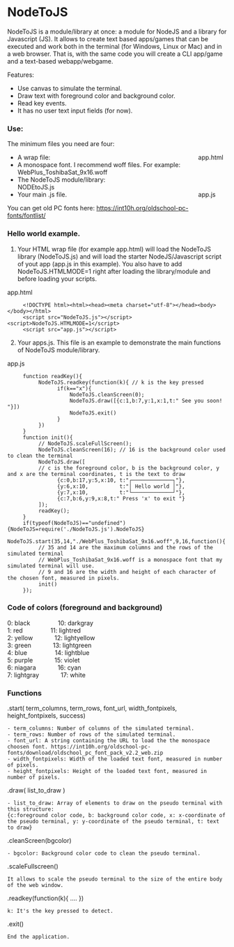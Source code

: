 # NodeToJS
NodeToJS is a module/library at once: a module for NodeJS and a library for Javascript (JS). It allows to create text based apps/games that can be executed and work both in the terminal (for Windows, Linux or Mac) and in a web browser. That is, with the same code you will create a CLI app/game and a text-based webapp/webgame.

Features:
- Use canvas to simulate the terminal.
- Draw text with foreground color and background color.
- Read key events.
- It has no user text input fields (for now).

### Use:
The minimum files you need are four:
- A wrap file:&emsp;&emsp;&emsp;&emsp;&emsp;&emsp;&emsp;&emsp;&emsp;&emsp;&emsp;&emsp;&emsp;&emsp;&emsp;&emsp;&emsp;&emsp;&emsp;&emsp;&emsp;&emsp;&emsp;&emsp; app.html
- A monospace font. I recommend woff files. For example:&emsp;&emsp;&emsp;&emsp; WebPlus_ToshibaSat_9x16.woff
- The NodeToJS module/library: &emsp;&emsp;&emsp;&emsp;&emsp;&emsp;&emsp;&emsp;&emsp;&emsp;&emsp;&emsp;&emsp;&emsp;&emsp;&emsp; NODEtoJS.js
- Your main .js file. &emsp;&emsp;&emsp;&emsp;&emsp;&emsp;&emsp;&emsp;&emsp;&emsp;&emsp;&emsp;&emsp;&emsp;&emsp;&emsp;&emsp;&emsp;&emsp;&emsp;&emsp; app.js

You can get old PC fonts here: https://int10h.org/oldschool-pc-fonts/fontlist/

### Hello world example.

1. Your HTML wrap file (for example app.html) will load the NodeToJS library (NodeToJS.js) and will load the starter NodeJS/Javascript script of yout app (app.js in this example). You also have to add NodeToJS.HTMLMODE=1 right after loading the library/module and before loading your scripts.

app.html
```
     <!DOCTYPE html><html><head><meta charset="utf-8"></head><body></body></html>
     <script src="NodeToJS.js"></script><script>NodeToJS.HTMLMODE=1</script>
     <script src="app.js"></script>
```
2. Your apps.js. This file is an example to demonstrate the main functions of NodeToJS module/library.

app.js
```
     function readKey(){
          NodeToJS.readkey(function(k){ // k is the key pressed
                if(k=="x"){
                    NodeToJS.cleanScreen(0);
                    NodeToJS.draw([{c:1,b:7,y:1,x:1,t:" See you soon! "}])
                    NodeToJS.exit()
                }
          })
     }
     function init(){
          // NodeToJS.scaleFullScreen();
          NodeToJS.cleanScreen(16); // 16 is the background color used to clean the terminal
          NodeToJS.draw([
          // c is the foreground color, b is the background color, y and x are the terminal coordinates, t is the text to draw
                {c:0,b:17,y:5,x:10, t:"┌─────────────┐"},
                {y:6,x:10,          t:"│ Hello world │"},
                {y:7,x:10,          t:"└─────────────┘"},
                {c:7,b:6,y:9,x:8,t:" Press 'x' to exit "}
          ]);
          readKey();
     }
     if(typeof(NodeToJS)=="undefined"){NodeToJS=require('./NodeToJS.js').NodeToJS}
     NodeToJS.start(35,14,"./WebPlus_ToshibaSat_9x16.woff",9,16,function(){ 
          // 35 and 14 are the maximum columns and the rows of the simulated terminal
          // WebPlus_ToshibaSat_9x16.woff is a monospace font that my simulated terminal will use. 
          // 9 and 16 are the width and height of each character of the chosen font, measured in pixels.
          init()
     });
```
### Code of colors (foreground and background)

0: black &emsp;&emsp;&emsp;&emsp; 10: darkgray <br/>
1: red &emsp;&emsp;&emsp;&emsp; 11: lightred <br/>
2: yellow &emsp;&emsp;&emsp; 12: lightyellow <br/>
3: green &emsp;&emsp;&emsp; 13: lightgreen <br/>
4: blue &emsp;&emsp;&emsp;&emsp; 14: lightblue <br/>
5: purple &emsp;&emsp;&emsp; 15: violet <br/>
6: niagara &emsp;&emsp;&emsp; 16: cyan <br/>
7: lightgray &emsp;&emsp;&emsp; 17: white <br/>

### Functions

.start( term_columns, term_rows, font_url, width_fontpixels, height_fontpixels, success)
```
- term_columns: Number of columns of the simulated terminal.
- term_rows: Number of rows of the simulated terminal.
- font_url: A string containing the URL to load the the monospace choosen font. https://int10h.org/oldschool-pc-fonts/download/oldschool_pc_font_pack_v2.2_web.zip
- width_fontpixels: Width of the loaded text font, measured in number of pixels.
- height_fontpixels: Height of the loaded text font, measured in number of pixels.
```
.draw( list_to_draw )
```
- list_to_draw: Array of elements to draw on the pseudo terminal with this structure:
{c:foreground color code, b: background color code, x: x-coordinate of the pseudo terminal, y: y-coordinate of the pseudo terminal, t: text to draw}

```

.cleanScreen(bgcolor)
```
- bgcolor: Background color code to clean the pseudo terminal.
```

.scaleFullscreen()
```
It allows to scale the pseudo terminal to the size of the entire body of the web window.
```

.readkey(function(k){&nbsp;....&nbsp;})
```
k: It's the key pressed to detect.
```

.exit()
```
End the application.
```
